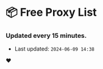 # :package: Free Proxy List
### Updated every 15 minutes.

- Last updated: `2024-06-09 14:38`

:heart:
